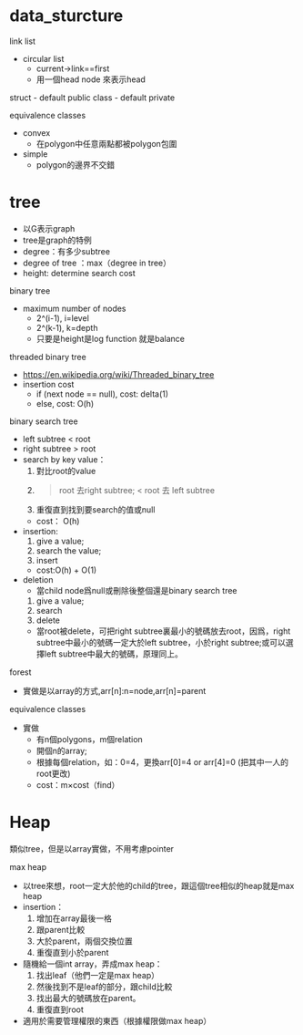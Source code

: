 # data_sturcture

link list
+	circular list
	*	current->link==first
	*	用一個head node 來表示head

struct - default public
class - default private

equivalence classes
+	convex
	*	在polygon中任意兩點都被polygon包圍
+	simple
	*	polygon的邊界不交錯

# tree
+	以G表示graph
+	tree是graph的特例
+	degree：有多少subtree
+	degree of tree ：max（degree in tree）
+	height: determine search cost

binary tree  
+	maximum number of nodes
	*	2^(i-1), i=level
	*	2^(k-1), k=depth
	*	只要是height是log function 就是balance

threaded binary tree
+	https://en.wikipedia.org/wiki/Threaded_binary_tree
+	insertion cost
	-	if (next node == null), cost: delta(1)
	-	else, cost: O(h)

binary search tree
-	left subtree < root
-	right subtree > root
-	search by key value：
	1.	對比root的value
	2.	> root 去right subtree; < root 去 left subtree
	3.	重復直到找到要search的值或null
	+	cost： O(h)
-	insertion:
	1.	give a value;
	2.	search the value;
	3.	insert
	+	cost:O(h) + O(1)
-	deletion
	+	當child node爲null或刪除後整個還是binary search tree
	1.	give a value;
	2.	search
	3.	delete
	+	當root被delete，可把right subtree裏最小的號碼放去root，因爲，right subtree中最小的號碼一定大於left subtree，小於right subtree;或可以選擇left subtree中最大的號碼，原理同上。

forest
-	實做是以array的方式,arr[n]:n=node,arr[n]=parent

equivalence classes
-	實做
	+	有n個polygons，m個relation
	+	開個n的array;
	+	根據每個relation，如：0=4，更換arr[0]=4 or arr[4]=0 (把其中一人的root更改)
	+	cost：m×cost（find）

# Heap
類似tree，但是以array實做，不用考慮pointer

max heap
-	以tree來想，root一定大於他的child的tree，跟這個tree相似的heap就是max heap
-	insertion：
	1.	增加在array最後一格
	2.	跟parent比較
	3.	大於parent，兩個交換位置
	4.	重復直到小於parent
-	隨機給一個int array，弄成max heap：
	1.	找出leaf（他們一定是max heap）
	2.	然後找到不是leaf的部分，跟child比較
	3.	找出最大的號碼放在parent。
	4.	重復直到root
-	適用於需要管理權限的東西（根據權限做max heap）

